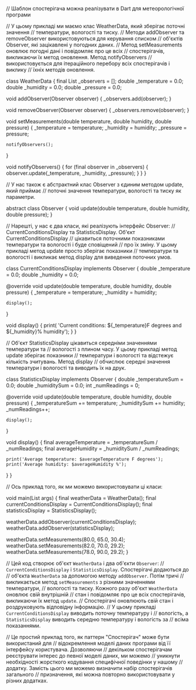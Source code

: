 // Шаблон спостерігача можна реалізувати в Dart для метеорологічної програми

// У цьому прикладі ми маємо клас WeatherData, який зберігає поточні значення
// температури, вологості та тиску.
// Методи addObserver та removeObserver використовуються для керування списком
// об'єктів Observer, які зацікавлені у погодних даних.
// Метод setMeasurements оновлює погодні дані і повідомляє про це всіх
// спостерігачів, викликаючи їх метод оновлення. Метод notifyObservers
// використовується для ітераційного перебору всіх спостерігачів і виклику
// їхніх методів оновлення.

class WeatherData {
  final List<Observer> _observers = [];
  double _temperature = 0.0;
  double _humidity = 0.0;
  double _pressure = 0.0;

  void addObserver(Observer observer) {
    _observers.add(observer);
  }

  void removeObserver(Observer observer) {
    _observers.remove(observer);
  }

  void setMeasurements(double temperature, double humidity, double pressure) {
    _temperature = temperature;
    _humidity = humidity;
    _pressure = pressure;

    notifyObservers();
  }

  void notifyObservers() {
    for (final observer in _observers) {
      observer.update(_temperature, _humidity, _pressure);
    }
  }
}

// У нас також є абстрактний клас Observer з єдиним методом update, який приймає
// поточні значення температури, вологості та тиску як параметри.

abstract class Observer {
  void update(double temperature, double humidity, double pressure);
}

// Нарешті, у нас є два класи, які реалізують інтерфейс Observer:
// CurrentConditionsDisplay та StatisticsDisplay. Об'єкт CurrentConditionsDisplay
// цікавиться поточними показниками температури та вологості і буде сповіщений
// про їх зміну. У цьому прикладі метод update просто зберігає показники
// температури та вологості і викликає метод display для виведення поточних умов.

class CurrentConditionsDisplay implements Observer {
  double _temperature = 0.0;
  double _humidity = 0.0;

  @override
  void update(double temperature, double humidity, double pressure) {
    _temperature = temperature;
    _humidity = humidity;

    display();
  }

  void display() {
    print(
        'Current conditions: ${_temperature}F degrees and ${_humidity}% humidity');
  }
}

// Об'єкт StatisticsDisplay цікавиться середніми значеннями температури та
// вологості з плином часу. У цьому прикладі метод update зберігає показники
// температури і вологості та відстежує кількість зчитувань. Метод display
// обчислює середні значення температури і вологості та виводить їх на друк.

class StatisticsDisplay implements Observer {
  double _temperatureSum = 0.0;
  double _humiditySum = 0.0;
  int _numReadings = 0;

  @override
  void update(double temperature, double humidity, double pressure) {
    _temperatureSum += temperature;
    _humiditySum += humidity;
    _numReadings++;

    display();
  }

  void display() {
    final averageTemperature = _temperatureSum / _numReadings;
    final averageHumidity = _humiditySum / _numReadings;

    print('Average temperature: $averageTemperature F degrees');
    print('Average humidity: $averageHumidity %');
  }
}

// Ось приклад того, як ми можемо використовувати ці класи:

void main(List<String> args) {
  final weatherData = WeatherData();
  final currentConditionsDisplay = CurrentConditionsDisplay();
  final statisticsDisplay = StatisticsDisplay();

  weatherData.addObserver(currentConditionsDisplay);
  weatherData.addObserver(statisticsDisplay);

  weatherData.setMeasurements(80.0, 65.0, 30.4);
  weatherData.setMeasurements(82.0, 70.0, 29.2);
  weatherData.setMeasurements(78.0, 90.0, 29.2);
}



// Цей код створює об'єкт `WeatherData` і два об'єкти `Observer`:
// `CurrentConditionsDisplay` і `StatisticsDisplay`. Спостерігачі додаються до
// об'єкта `WeatherData` за допомогою методу `addObserver`. Потім тричі
// викликається метод `setMeasurements` з різними значеннями температури,
// вологості та тиску. Кожного разу об'єкт `WeatherData` оновлює свій внутрішній
// стан і повідомляє про це всіх спостерігачів, викликаючи їх метод `update`.
// Спостерігачі оновлюють свій стан і роздруковують відповідну інформацію.
// У цьому прикладі `CurrentConditionsDisplay` виводить поточну температуру і
// вологість, а `StatisticsDisplay` виводить середню температуру і вологість за
// всіма показаннями.

// Це простий приклад того, як паттерн "Спостерігач" може бути використаний для
// відокремлення моделі даних програми від її інтерфейсу користувача. Дозволяючи
// декільком спостерігачам реєструвати інтерес до певної моделі даних, ми можемо
// уникнути необхідності жорсткого кодування специфічної поведінки у нашому
// додатку. Замість цього ми можемо визначити набір спостерігачів загального
// призначення, які можна повторно використовувати у різних додатках.
